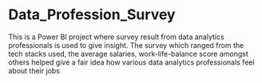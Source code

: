 # Data_Profession_Survey
This is a Power BI project where survey result from data analytics professionals is used to give insight. The survey which ranged from the tech stacks used, the average salaries, work-life-balance score amongst others helped give a fair idea how various data analytics  professionals feel about their jobs

